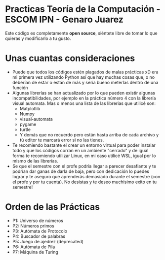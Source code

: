 # Practicas Teoría de la Computación - ESCOM IPN - Genaro Juarez

Este código es completamente **open source**, siéntete libre de tomar lo que quieras y modificarlo a tu gusto.


# Unas cuantas consideraciones
- Puede que todos los códigos estén plagados de malas prácticas xD era mi primera vez utilizando Python así que hay muchas cosas que, o no deberían de estar o están de más y sería bueno meterlas dentro de una función
- Algunas librerías se han actualizado por lo que pueden existir algunas incompatibilidades, por ejemplo en la práctica número 4 con la librería visual automata.
  Mas o menos una lista de las librerias que utilicé son:
  - Matplotlib
  - Numpy
  - visual-automata
  - pygame
  - turtle
  - Y demás que no recuerdo pero están hasta arriba de cada archivo y tú editor te marcará error si no las tienes.
- Te recomiendo bastante el crear un entorno virtual para poder instalar todo y que los códigos corran en un ambiente "cerrado" y de igual forma te recomiendo utilizar Linux, en mi caso utilicé WSL, igual por lo mismo de las librerías.
- Se que el semestre con el profe podría llegar a parecer desafiante y te podrían dar ganas de darla de baja, pero con dedicación lo puedes lograr y te aseguro que aprenderás demasiado durante el semestre (con el profe y por tu cuenta). No desistas y te deseo muchisimo exito en tu semestre!

# Orden de las Prácticas
- P1: Universo de números
- P2: Números primos
- P3: Autómata de Protocolo
- P4: Buscador de palabras
- P5: Juego de ajedrez (deprecated)
- P6: Autómata de Pila
- P7: Máquina de Turing
